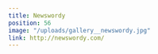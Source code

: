 ```yaml
---
title: Newswordy
position: 56
image: "/uploads/gallery__newswordy.jpg"
link: http://newswordy.com/
---
```


